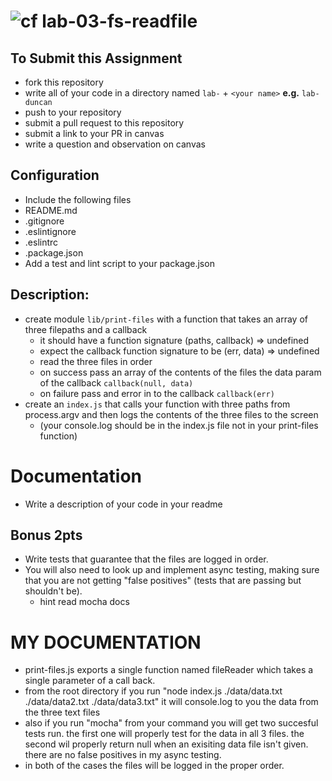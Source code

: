 ![cf](https://i.imgur.com/7v5ASc8.png) lab-03-fs-readfile
======

## To Submit this Assignment
  * fork this repository
  * write all of your code in a directory named `lab-` + `<your name>` **e.g.** `lab-duncan`
  * push to your repository
  * submit a pull request to this repository
  * submit a link to your PR in canvas
  * write a question and observation on canvas

## Configuration
* Include the following files
* README.md
* .gitignore
* .eslintignore
* .eslintrc
* .package.json
* Add a test and lint script to your package.json

## Description:
* create module `lib/print-files` with a function that takes an array of three filepaths and a callback 
  * it should have a function signature (paths, callback) => undefined
  * expect the callback function signature to be (err, data) => undefined
  * read the three files in order 
  * on success pass an array of the contents of the files the data param of the callback `callback(null, data)`  
  * on failure pass and error in to the callback `callback(err)`
* create an `index.js` that calls your function with three paths from process.argv
  and then logs the contents of the three files to the screen
  * (your console.log should be  in the index.js file not in your print-files function)

# Documentation
* Write a description of your code in your readme

## Bonus 2pts
* Write tests that guarantee that the files are logged in order.
* You will also need to look up and implement async testing, making sure that you are not getting "false positives" (tests that are passing but shouldn't be).
  * hint read mocha docs    


# MY DOCUMENTATION
* print-files.js exports a single function named fileReader which takes a single parameter of a call back.
* from the root directory if you run "node index.js ./data/data.txt ./data/data2.txt  ./data/data3.txt" it will console.log to you the data from the three text files
* also if you run "mocha" from your command you will get two succesful tests run.  the first one will properly test for the data in all 3 files. the second wil properly return null when an exisiting data file isn't given. there are no false positives in my async testing. 
* in both of the cases the files will be logged in the proper order. 